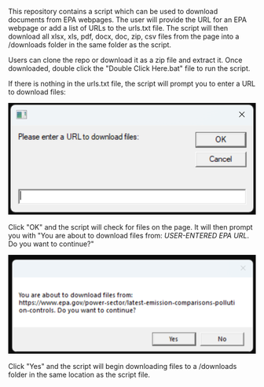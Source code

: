 This repository contains a script which can be used to download documents from EPA webpages. The user will provide the URL for an EPA webpage or add a list of URLs to the urls.txt file. The script will then download all xlsx, xls, pdf, docx, doc, zip, csv files from the page into a /downloads folder in the same folder as the script.

Users can clone the repo or download it as a zip file and extract it. Once downloaded, double click the "Double Click Here.bat" file to run the script.

If there is nothing in the urls.txt file, the script will prompt you to enter a URL to download files:

![Screenshot of the prompt asking users to enter a URL](/img/EnterURL.png)

Click "OK" and the script will check for files on the page. It will then prompt you with "You are about to download files from: _USER-ENTERED EPA URL_. Do you want to continue?"

![Screenshot of the prompt asking users if they want to continue downloading files](/img/WantToContinue.png)

Click "Yes" and the script will begin downloading files to a /downloads folder in the same location as the script file.
